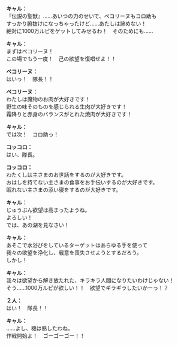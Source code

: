 # 

  
**キャル：**  
『伝説の聖獣』……あいつの力のせいで、ペコリーヌもコロ助も  
すっかり腑抜けになっちゃったけど……あたしは諦めない！  
絶対に1000万ルピをゲットしてみせるわ！　そのためにも……  
  
**キャル：**  
まずはぺコリーヌ！  
この場でもう一度！　己の欲望を復唱せよ！！  
  
**ペコリーヌ：**  
はいっ！　隊長！！  
  
**ペコリーヌ：**  
わたしは魔物のお肉が大好きです！  
野生の味そのものを感じられる生肉が大好きです！  
霜降りと赤身のバランスがとれた焼肉が大好きです！  
  
**キャル：**  
では次！　コロ助っ！  
  
**コッコロ：**  
はい、隊長。  
  
**コッコロ：**  
わたくしは主さまのお世話をするのが大好きです。  
おはしを持てない主さまの食事をお手伝いするのが大好きです。  
眠れない主さまの添い寝をするのが大好きです。  
  
**キャル：**  
じゅうぶん欲望は高まったようね。  
よろしい！  
では、あの湖を見なさい！  
  
**キャル：**  
あそこで水浴びをしているターゲットはあらゆる手を使って  
我々の欲望を浄化し、戦意を喪失させようとするだろう。  
しかし！  
  
**キャル：**  
我々は欲望から解き放たれた、キラキラ人間になりたいわけじゃない！  
そう……1000万ルピが欲しい！！　欲望でギラギラしたいかーっ！？  
  
**２人：**  
はい！　隊長！！  
  
**キャル：**  
……よし、機は熟したわね。  
作戦開始よ！　ゴーゴーゴー！！  
